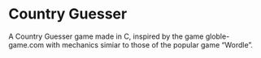 # Country Guesser
A Country Guesser game made in C, inspired by the game globle-game.com with mechanics simiar to those of the popular game “Wordle”.
